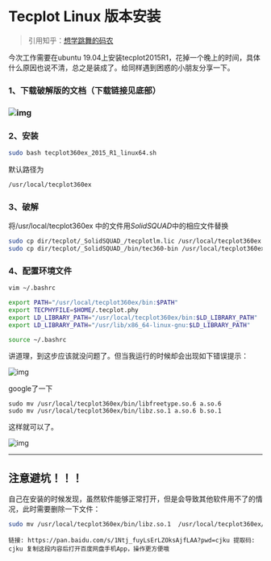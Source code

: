 # Tecplot  Linux 版本安装

>引用知乎：[想学跳舞的码农](https://zhuanlan.zhihu.com/p/79897732)

今次工作需要在ubuntu 19.04上安装tecplot2015R1，花掉一个晚上的时间，具体什么原因也说不清，总之是装成了。给同样遇到困惑的小朋友分享一下。

### 1、下载破解版的文档（下载链接见底部）

### ![img](https://pic4.zhimg.com/80/v2-66eb4a6c6da1d97420097ebb1a88f3d3_720w.jpg)

### 2、安装

```bash
sudo bash tecplot360ex_2015_R1_linux64.sh
```

默认路径为

```bash
/usr/local/tecplot360ex
```

### 3、破解

将/usr/local/tecplot360ex 中的文件用*SolidSQUAD*中的相应文件替换

```bash
sudo cp dir/tecplot/_SolidSQUAD_/tecplotlm.lic /usr/local/tecplot360ex
sudo cp dir/tecplot/_SolidSQUAD_/bin/tec360-bin /usr/local/tecplot360ex/bin
```

### 4、配置环境文件

```bash
vim ~/.bashrc

export PATH="/usr/local/tecplot360ex/bin:$PATH"
export TECPHYFILE=$HOME/.tecplot.phy
export LD_LIBRARY_PATH="/usr/local/tecplot360ex/bin:$LD_LIBRARY_PATH"
export LD_LIBRARY_PATH="/usr/lib/x86_64-linux-gnu:$LD_LIBRARY_PATH"

source ~/.bashrc
```

讲道理，到这步应该就没问题了。但当我运行的时候却会出现如下错误提示：

![img](https://pic3.zhimg.com/80/v2-524bccbe766e9be2dea3ee0ab2a5949a_720w.jpg)

google了一下

```text
sudo mv /usr/local/tecplot360ex/bin/libfreetype.so.6 a.so.6
sudo mv /usr/local/tecplot360ex/bin/libz.so.1 a.so.6 b.so.1
```

这样就可以了。

![img](https://pic4.zhimg.com/80/v2-64916670f3536d7cac493e936d8cbb87_720w.jpg)

---



## 注意避坑！！！ 

自己在安装的时候发现，虽然软件能够正常打开，但是会导致其他软件用不了的情况，此时需要删除一下文件：

```bash
sudo mv /usr/local/tecplot360ex/bin/libz.so.1  /usr/local/tecplot360ex/bin/b.so.1
```

```
链接: https://pan.baidu.com/s/1Ntj_fuyLsErLZOksAjfLAA?pwd=cjku 提取码: cjku 复制这段内容后打开百度网盘手机App，操作更方便哦
```




